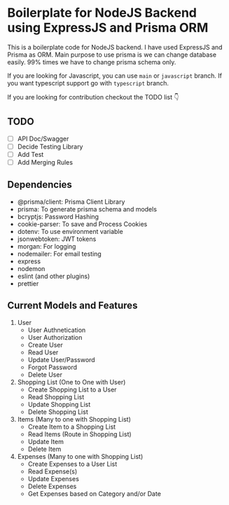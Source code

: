 # Boilerplate for NodeJS Backend using ExpressJS and Prisma ORM
This is a boilerplate code for NodeJS backend. I have used ExpressJS and Prisma as ORM. Main purpose to use prisma is we can change database easily. 99% times we have to change prisma schema only.

If you are looking for Javascript, you can use `main` or `javascript` branch. If you want typescript support go with `typescript` branch.

If you are looking for contribution checkout the TODO list 👇

## TODO
- [ ] API Doc/Swagger
- [ ] Decide Testing Library
- [ ] Add Test
- [ ] Add Merging Rules

## Dependencies
- @prisma/client: Prisma Client Library
- prisma: To generate prisma schema and models
- bcryptjs: Password Hashing
- cookie-parser: To save and Process Cookies
- dotenv: To use environment variable
- jsonwebtoken: JWT tokens
- morgan: For logging
- nodemailer: For email testing
- express
- nodemon
- eslint (and other plugins)
- prettier

## Current Models and Features

1. User
    * User Authnetication
    * User Authorization
    * Create User
    * Read User
    * Update User/Password
    * Forgot Password
    * Delete User
2. Shopping List (One to One with User)
    * Create Shopping List to a User
    * Read Shopping List
    * Update Shopping List
    * Delete Shopping List
3. Items (Many to one with Shopping List)
    * Create Item to a Shopping List
    * Read Items (Route in Shopping List)
    * Update Item
    * Delete Item
4. Expenses (Many to one with Shopping List)
    * Create Expenses to a User List
    * Read Expense(s)
    * Update Expenses
    * Delete Expenses
    * Get Expenses based on Category and/or Date
